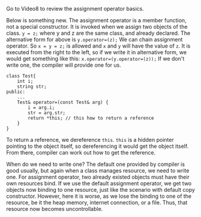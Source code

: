 
Go to Video8 to review the assignment operator basics.

Below is something new.
The assignment operator is a member function, not a special constructor.
It is invoked when we assign two objects of the class.
`y = z;` where y and z are the same class, and already declared.
The alternative form for above is `y.operator=(z);`
We can chain assignment operator. So `x = y = z;` is allowed and `x` and `y` will have the value of `z`. It is executed from the right to the left, so if we write it in alternative form, we would get something like this: `x.operator=(y.operator=(z));`
If we don't write one, the compiler will provide one for us.
```
class Test{
	int i;
	string str;
public:
	...
	Test& operator=(const Test& arg) {
		i = arg.i;
		str = arg.str;
		return *this; // this how to return a reference
	}
}
```
To return a reference, we dereference `this`. `this` is a hidden pointer pointing to the object itself, so dereferencing it would get the object itself. From there, compiler can work out how to get the reference.

When do we need to write one? The default one provided by compiler is good usually, but again when a class manages resource, we need to write one. For assignment operator, two already existed objects must have their own resources bind. If we use the default assignment operator, we get two objects now binding to one resource, just like the scenario with default copy constructor. However, here it is worse, as we lose the binding to one of the resource, be it the heap memory, internet connection, or a file. Thus, that resource now becomes uncontrollable.

